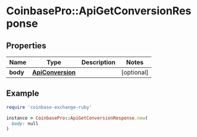 # CoinbasePro::ApiGetConversionResponse

## Properties

| Name | Type | Description | Notes |
| ---- | ---- | ----------- | ----- |
| **body** | [**ApiConversion**](ApiConversion.md) |  | [optional] |

## Example

```ruby
require 'coinbase-exchange-ruby'

instance = CoinbasePro::ApiGetConversionResponse.new(
  body: null
)
```

